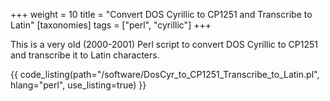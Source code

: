 +++
weight = 10
title = "Convert DOS Cyrillic to CP1251 and Transcribe to Latin"
[taxonomies]
tags = ["perl", "cyrillic"]
+++

This is a very old (2000-2001) Perl script to convert DOS Cyrillic to CP1251 and transcribe it to Latin characters.

{{ code_listing(path="/software/DosCyr_to_CP1251_Transcribe_to_Latin.pl", hlang="perl", use_listing=true) }}
